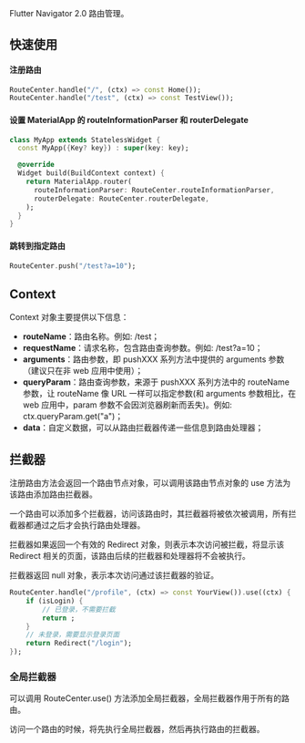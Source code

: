Flutter Navigator 2.0 路由管理。

## 快速使用
#### 注册路由
```dart
RouteCenter.handle("/", (ctx) => const Home());
RouteCenter.handle("/test", (ctx) => const TestView());
```

#### 设置 MaterialApp 的 routeInformationParser 和 routerDelegate
```dart
class MyApp extends StatelessWidget {
  const MyApp({Key? key}) : super(key: key);

  @override
  Widget build(BuildContext context) {
    return MaterialApp.router(
      routeInformationParser: RouteCenter.routeInformationParser,
      routerDelegate: RouteCenter.routerDelegate,
    );
  }
}
```

#### 跳转到指定路由
```dart
RouteCenter.push("/test?a=10");
```

## Context
Context 对象主要提供以下信息：
* **routeName**：路由名称。例如: /test；
* **requestName**：请求名称，包含路由查询参数。例如: /test?a=10；
* **arguments**：路由参数，即 pushXXX 系列方法中提供的 arguments 参数（建议只在非 web 应用中使用）；
* **queryParam**：路由查询参数，来源于 pushXXX 系列方法中的 routeName 参数，让 routeName 像 URL 一样可以指定参数(和 arguments 参数相比，在 web 应用中，param 参数不会因浏览器刷新而丢失)。例如: ctx.queryParam.get("a")；
* **data**：自定义数据，可以从路由拦截器传递一些信息到路由处理器；

## 拦截器
注册路由方法会返回一个路由节点对象，可以调用该路由节点对象的 use 方法为该路由添加路由拦截器。

一个路由可以添加多个拦截器，访问该路由时，其拦截器将被依次被调用，所有拦截器都通过之后才会执行路由处理器。

拦截器如果返回一个有效的 Redirect 对象，则表示本次访问被拦截，将显示该 Redirect 相关的页面，该路由后续的拦截器和处理器将不会被执行。

拦截器返回 null 对象，表示本次访问通过该拦截器的验证。

```dart 
RouteCenter.handle("/profile", (ctx) => const YourView()).use((ctx) {
    if (isLogin) {
        // 已登录，不需要拦截
        return ;
    }
    // 未登录，需要显示登录页面
    return Redirect("/login");
});
```

### 全局拦截器

可以调用 RouteCenter.use() 方法添加全局拦截器，全局拦截器作用于所有的路由。

访问一个路由的时候，将先执行全局拦截器，然后再执行路由的拦截器。